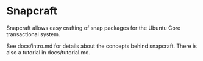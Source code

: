 # Snapcraft

Snapcraft allows easy crafting of snap packages for the Ubuntu Core
transactional system.

See docs/intro.md for details about the concepts behind
snapcraft. There is also a tutorial in docs/tutorial.md.